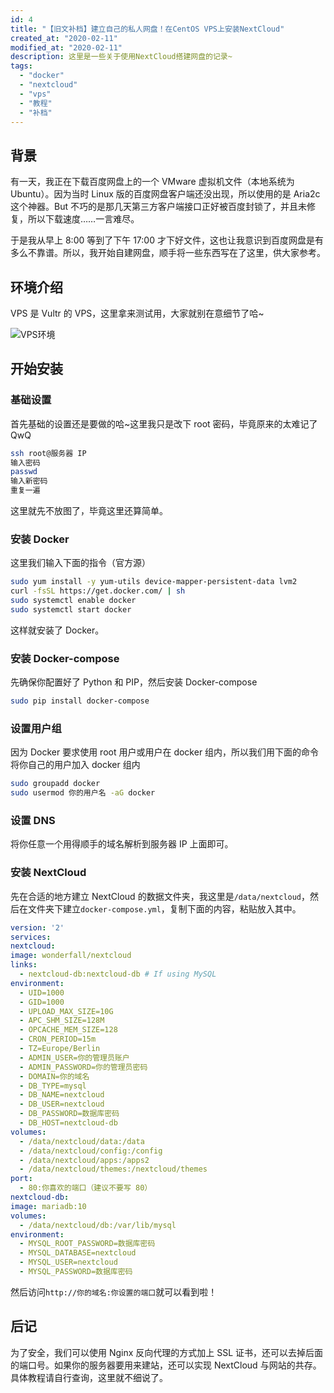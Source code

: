 ```yaml
---
id: 4
title: "【旧文补档】建立自己的私人网盘！在CentOS VPS上安装NextCloud"
created_at: "2020-02-11"
modified_at: "2020-02-11"
description: 这里是一些关于使用NextCloud搭建网盘的记录~
tags:
  - "docker"
  - "nextcloud"
  - "vps"
  - "教程"
  - "补档"
---
```


## 背景

有一天，我正在下载百度网盘上的一个 VMware 虚拟机文件（本地系统为 Ubuntu）。因为当时 Linux 版的百度网盘客户端还没出现，所以使用的是 Aria2c 这个神器。But 不巧的是那几天第三方客户端接口正好被百度封锁了，并且未修复，所以下载速度……一言难尽。

于是我从早上 8:00 等到了下午 17:00 才下好文件，这也让我意识到百度网盘是有多么不靠谱。所以，我开始自建网盘，顺手将一些东西写在了这里，供大家参考。

## 环境介绍

VPS 是 Vultr 的 VPS，这里拿来测试用，大家就别在意细节了哈~

![VPS环境](https://blog-oss.allenyou.top/image/649da19c60a7b.png)

## 开始安装

### 基础设置

首先基础的设置还是要做的哈~这里我只是改下 root 密码，毕竟原来的太难记了 QwQ

```bash
ssh root@服务器 IP
输入密码
passwd
输入新密码
重复一遍
```

这里就先不放图了，毕竟这里还算简单。

### 安装 Docker

这里我们输入下面的指令（官方源）

```bash
sudo yum install -y yum-utils device-mapper-persistent-data lvm2
curl -fsSL https://get.docker.com/ | sh
sudo systemctl enable docker
sudo systemctl start docker
```

这样就安装了 Docker。

### 安装 Docker-compose

先确保你配置好了 Python 和 PIP，然后安装 Docker-compose

```bash
sudo pip install docker-compose
```

### 设置用户组

因为 Docker 要求使用 root 用户或用户在 docker 组内，所以我们用下面的命令将你自己的用户加入 docker 组内

```bash
sudo groupadd docker
sudo usermod 你的用户名 -aG docker
```

### 设置 DNS

将你任意一个用得顺手的域名解析到服务器 IP 上面即可。

### 安装 NextCloud

先在合适的地方建立 NextCloud 的数据文件夹，我这里是`/data/nextcloud`，然后在文件夹下建立`docker-compose.yml`，复制下面的内容，粘贴放入其中。

```yml
version: '2'
services:
nextcloud:
image: wonderfall/nextcloud
links:
  - nextcloud-db:nextcloud-db # If using MySQL
environment:
  - UID=1000
  - GID=1000
  - UPLOAD_MAX_SIZE=10G
  - APC_SHM_SIZE=128M
  - OPCACHE_MEM_SIZE=128
  - CRON_PERIOD=15m
  - TZ=Europe/Berlin
  - ADMIN_USER=你的管理员账户
  - ADMIN_PASSWORD=你的管理员密码
  - DOMAIN=你的域名
  - DB_TYPE=mysql
  - DB_NAME=nextcloud
  - DB_USER=nextcloud
  - DB_PASSWORD=数据库密码
  - DB_HOST=nextcloud-db
volumes:
  - /data/nextcloud/data:/data
  - /data/nextcloud/config:/config
  - /data/nextcloud/apps:/apps2
  - /data/nextcloud/themes:/nextcloud/themes
port:
  - 80:你喜欢的端口（建议不要写 80）
nextcloud-db:
image: mariadb:10
volumes:
  - /data/nextcloud/db:/var/lib/mysql
environment:
  - MYSQL_ROOT_PASSWORD=数据库密码
  - MYSQL_DATABASE=nextcloud
  - MYSQL_USER=nextcloud
  - MYSQL_PASSWORD=数据库密码
```

然后访问`http://你的域名:你设置的端口`就可以看到啦！

## 后记

为了安全，我们可以使用 Nginx 反向代理的方式加上 SSL 证书，还可以去掉后面的端口号。如果你的服务器要用来建站，还可以实现 NextCloud 与网站的共存。具体教程请自行查询，这里就不细说了。
